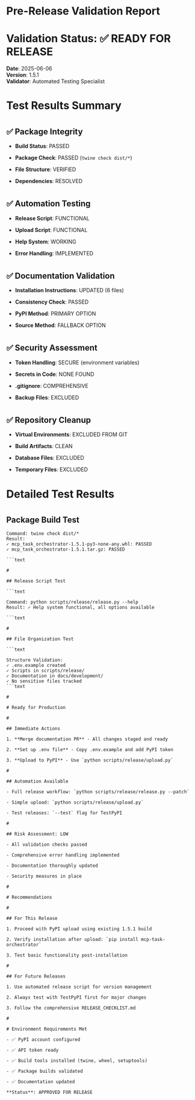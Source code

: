 

# Pre-Release Validation Report

#

# Validation Status: ✅ READY FOR RELEASE

**Date**: 2025-06-06  
**Version**: 1.5.1  
**Validator**: Automated Testing Specialist

#

# Test Results Summary

#

## ✅ Package Integrity

- **Build Status**: PASSED

- **Package Check**: PASSED (`twine check dist/*`)

- **File Structure**: VERIFIED

- **Dependencies**: RESOLVED

#

## ✅ Automation Testing

- **Release Script**: FUNCTIONAL

- **Upload Script**: FUNCTIONAL  

- **Help System**: WORKING

- **Error Handling**: IMPLEMENTED

#

## ✅ Documentation Validation

- **Installation Instructions**: UPDATED (6 files)

- **Consistency Check**: PASSED

- **PyPI Method**: PRIMARY OPTION

- **Source Method**: FALLBACK OPTION

#

## ✅ Security Assessment

- **Token Handling**: SECURE (environment variables)

- **Secrets in Code**: NONE FOUND

- **.gitignore**: COMPREHENSIVE

- **Backup Files**: EXCLUDED

#

## ✅ Repository Cleanup

- **Virtual Environments**: EXCLUDED FROM GIT

- **Build Artifacts**: CLEAN

- **Database Files**: EXCLUDED

- **Temporary Files**: EXCLUDED

#

# Detailed Test Results

#

## Package Build Test

```text
Command: twine check dist/*
Result: 
✓ mcp_task_orchestrator-1.5.1-py3-none-any.whl: PASSED
✓ mcp_task_orchestrator-1.5.1.tar.gz: PASSED

```text

#

## Release Script Test

```text

Command: python scripts/release/release.py --help
Result: ✓ Help system functional, all options available

```text

#

## File Organization Test

```text

Structure Validation:
✓ .env.example created
✓ Scripts in scripts/release/
✓ Documentation in docs/development/
✓ No sensitive files tracked
```text

#

# Ready for Production

#

## Immediate Actions

1. **Merge documentation PR** - All changes staged and ready

2. **Set up .env file** - Copy .env.example and add PyPI token

3. **Upload to PyPI** - Use `python scripts/release/upload.py`

#

## Automation Available

- Full release workflow: `python scripts/release/release.py --patch`

- Simple upload: `python scripts/release/upload.py`

- Test releases: `--test` flag for TestPyPI

#

## Risk Assessment: LOW

- All validation checks passed

- Comprehensive error handling implemented

- Documentation thoroughly updated

- Security measures in place

#

# Recommendations

#

## For This Release

1. Proceed with PyPI upload using existing 1.5.1 build

2. Verify installation after upload: `pip install mcp-task-orchestrator`

3. Test basic functionality post-installation

#

## For Future Releases

1. Use automated release script for version management

2. Always test with TestPyPI first for major changes

3. Follow the comprehensive RELEASE_CHECKLIST.md

#

# Environment Requirements Met

- ✅ PyPI account configured

- ✅ API token ready

- ✅ Build tools installed (twine, wheel, setuptools)

- ✅ Package builds validated

- ✅ Documentation updated

**Status**: APPROVED FOR RELEASE
